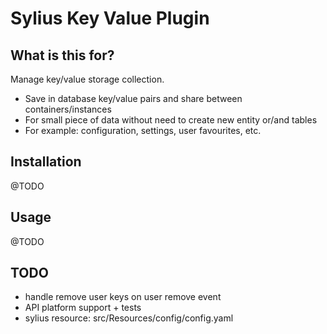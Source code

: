 <h1>Sylius Key Value Plugin</h1>

## What is this for?

Manage key/value storage collection.

* Save in database key/value pairs and share between containers/instances
* For small piece of data without need to create new entity or/and tables
* For example: configuration, settings, user favourites, etc.

## Installation

@TODO

## Usage

@TODO

## TODO

- handle remove user keys on user remove event
- API platform support + tests
- sylius resource: src/Resources/config/config.yaml
